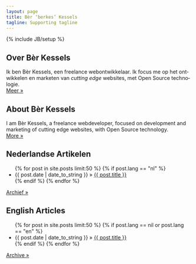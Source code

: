 ```yaml
---
layout: page
title: Bèr ‘berkes’ Kessels
tagline: Supporting tagline
---
```

{% include JB/setup %}

<div class="row">
<section class="six columns about nl" lang="nl">
<h2>Over Bèr Kessels</h2>
<p>
Ik ben Bèr Kessels, een freelance webontwikkelaar. Ik focus me op
het ontwikkelen en marketen van <em>cutting edge</em> websites, 
met Open Source technologie.
<br/>
<a href="over.html">Meer »</a>
</p>
</section>
<section class="six columns about en" lang="en">
<h2>About Bèr Kessels</h2>
<p>
I am Bèr Kessels, a freelance webdeveloper, focused on development and
marketing of cutting edge websites, with Open Source technology.
<br/>
<a href="about.html">More »</a>
</p>
</section>
</div>
<div class="row">
<section class="six columns posts nl" lang="nl">
<h2>Nederlandse Artikelen</h2>
<ul class="posts">
  {% for post in site.posts limit:50 %}
    {% if post.lang == "nl" %}
      <li><span>{{ post.date | date_to_string }}</span> &raquo; <a href="{{ BASE_PATH }}{{ post.url }}">{{ post.title }}</a></li>
    {% endif %}
  {% endfor %}
</ul>
<a href="artchief.html">Archief »</a>
</section>
<section class="six columns posts en" lang="en">
<h2>English Articles</h2>
<ul class="posts">
  {% for post in site.posts limit:50 %}
    {% if post.lang == nil or post.lang == "en" %}
      <li><span>{{ post.date | date_to_string }}</span> &raquo; <a href="{{ BASE_PATH }}{{ post.url }}">{{ post.title }}</a></li>
    {% endif %}
  {% endfor %}
</ul>
<a href="archive.html">Archive »</a>
</section>
</div>
